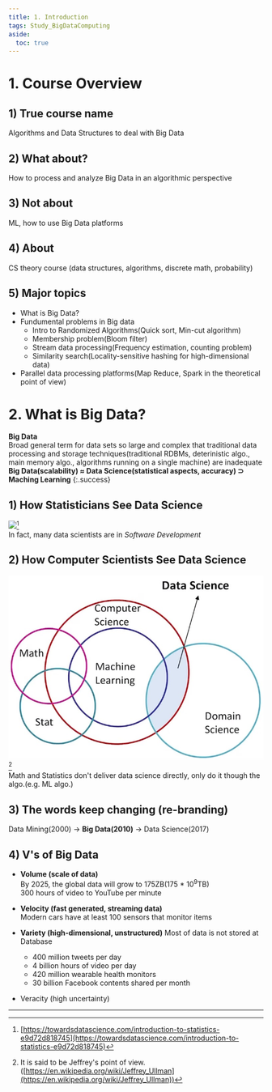 ```yaml
---
title: 1. Introduction
tags: Study_BigDataComputing
aside:
  toc: true
---
```


<!--more-->

# 1. Course Overview
## 1) True course name
Algorithms and Data Structures to deal with Big Data

## 2) What about?
How to process and analyze Big Data in an algorithmic perspective

## 3) Not about
ML, how to use Big Data platforms

## 4) About
CS theory course (data structures, algorithms, discrete math, probability)

## 5) Major topics
- What is Big Data?
- Fundumental problems in Big data
  - Intro to Randomized Algorithms(Quick sort, Min-cut algorithm)
  - Membership problem(Bloom filter)
  - Stream data processing(Frequency estimation, counting problem)
  - Similarity search(Locality-sensitive hashing for high-dimensional data)
- Parallel data processing platforms(Map Reduce, Spark in the theoretical point of view)


# 2. What is Big Data?
**Big Data**  
Broad general term for data sets so large and complex that traditional data processing and storage techniques(traditional RDBMs, deterinistic algo., main memory algo., algorithms running on a single machine) are inadequate  
**Big Data(scalability) $\approx$ Data Science(statistical aspects, accuracy) $\supset$ Maching Learning**
{:.success}

## 1) How Statisticians See Data Science
![](https://miro.medium.com/max/1092/1*mgXvzNcwfpnBawI6XTkVRg.png)[^1]  
In fact, many data scientists are in *Software Development*

## 2) How Computer Scientists See Data Science
![](/images/2020-03-17-1/001.jpg)[^2]  
Math and Statistics don't deliver data science directly, only do it though the algo.(e.g. ML algo.)

## 3) The words keep changing (re-branding)
Data Mining(2000) → **Big Data(2010)** → Data Science(2017)


## 4) V's of Big Data
- **Volume (scale of data)**  
By 2025, the global data will grow to 175ZB(175 * 10$^9$TB)  
300 hours of video to YouTube per minute

- **Velocity (fast generated, streaming data)**  
Modern cars have at least 100 sensors that monitor items

- **Variety (high-dimensional, unstructured)**
Most of data is not stored at Database  
  - 400 million tweets per day
  - 4 billion hours of video per day
  - 420 million wearable health monitors
  - 30 billion Facebook contents shared per month

- Veracity (high uncertainty)


---

[^1]: [https://towardsdatascience.com/introduction-to-statistics-e9d72d818745](https://towardsdatascience.com/introduction-to-statistics-e9d72d818745)

[^2]: It is said to be Jeffrey's point of view. ([https://en.wikipedia.org/wiki/Jeffrey_Ullman](https://en.wikipedia.org/wiki/Jeffrey_Ullman))